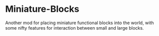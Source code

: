 # Miniature-Blocks
Another mod for placing miniature functional blocks into the world, with some nifty features for interaction between small and large blocks.

